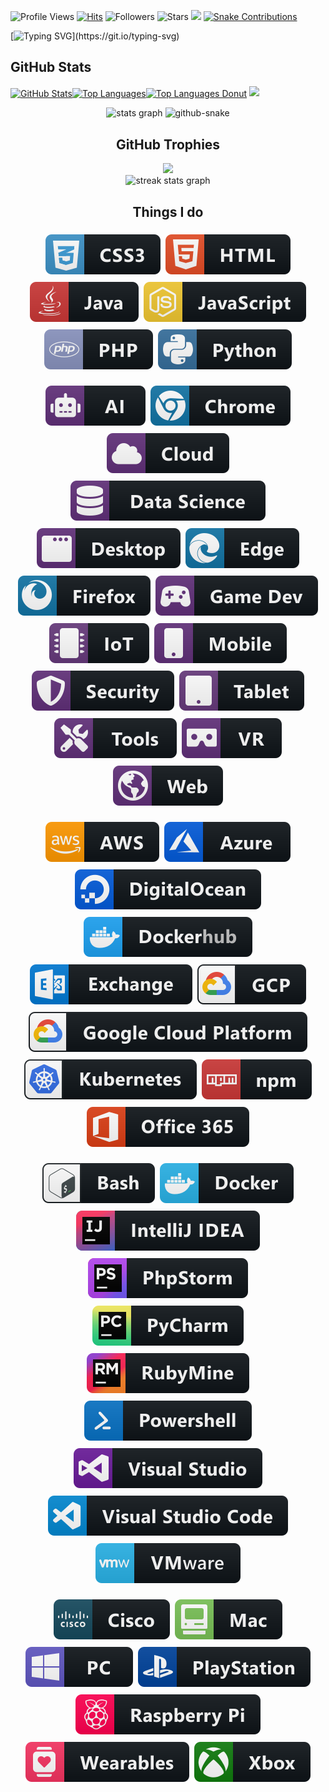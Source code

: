 ![Profile Views](https://komarev.com/ghpvc/?username=nick2bad4u&color=blueviolet&style=flat-square)
[![Hits](https://hits.sh/github.com/Nick2bad4u/Nick2bad4u.svg?view=today-total&label=Viists&extraCount=200&color=8511cc&logo=github)](https://hits.sh/github.com/Nick2bad4u/Nick2bad4u/)
![Followers](https://img.shields.io/github/followers/nick2bad4u?style=social)
![Stars](https://img.shields.io/github/stars/nick2bad4u?style=social)
![](https://hit.yhype.me/github/profile?user_id=20943337)
[![Snake Contributions](https://github.com/Nick2bad4u/UserStyles/actions/workflows/Snake.yml/badge.svg)](https://github.com/Nick2bad4u/UserStyles/actions/workflows/Snake.yml)

[![Typing SVG](https://readme-typing-svg.herokuapp.com?font=Fira+Code&size=25&pause=1000&color=A231F7&center=true&vCenter=true&width=435&lines=Welcome+to+my+GitHub+Profile!)](https://git.io/typing-svg)

## GitHub Stats

<a href="https://github.com/anuraghazra/github-readme-stats"><img height="180" align="center" src="https://github-readme-stats.vercel.app/api?username=nick2bad4u&show=reviews,discussions_started,discussions_answered,prs_merged,prs_merged_percentage&theme=dracula&show_icons=true&rank_icon=percentile&include_all_commits=true" alt="GitHub Stats" /></a><a href="https://github.com/anuraghazra/convoychat"><img height="180" align="center" src="https://github-readme-stats.vercel.app/api/top-langs?username=nick2bad4u&theme=dracula&layout=compact&langs_count=10" alt="Top Languages" /></a><a href="https://github.com/anuraghazra/convoychat"><img align="center" src="https://github-readme-stats.vercel.app/api/top-langs/?username=nick2bad4u&layout=donut-vertical&show_icons=true&theme=dracula&hide=tcl" alt="Top Languages Donut" /></a>
<img src="https://github-readme-activity-graph.vercel.app/graph?username=nick2bad4u&theme=react-dark&bg_color=20232a&hide_border=true"/>

<div align="center">
  <img src="http://github-profile-summary-cards.vercel.app/api/cards/profile-details?username=Nick2bad4u&theme=bear" width=750  alt="stats graph"/>

<picture>
  <source media="(prefers-color-scheme: dark)" srcset="https://github.com/Nick2bad4u/UserStyles/blob/output/github-contribution-grid-snake-dark.svg" />
  <source media="(prefers-color-scheme: light)" srcset="https://github.com/Nick2bad4u/UserStyles/blob/output/github-contribution-grid-snake.svg" />
  <img alt="github-snake" src="github-snake.svg" />
</picture>
  

## GitHub Trophies

</div>
<div align="center">
 <img src="https://github-profile-trophy.vercel.app/?username=nick2bad4u&theme=onedark&row=6&column=3"](https://github.com/ryo-ma/github-profile-trophy)
</div>

<div align="center">
  <img src="https://streak-stats.demolab.com?user=Nick2bad4u&theme=dracula&border_radius=5&date_format=M%20j%5B%2C%20Y%5D&mode=weekly&background=45%2C6123EB%2C000000&fire=EB0000&border=FF0000"  alt="streak stats graph"/>

## Things I do

<p align="center"><a href="#"><img src="https://github.com/MikeCodesDotNET/ColoredBadges/blob/master/svg/dev/languages/css3.svg" alt="css3" style="vertical-align:top;
 margin:6px 4px"></a><a href="#"><img src="https://github.com/MikeCodesDotNET/ColoredBadges/blob/master/svg/dev/languages/html.svg" alt="html" style="vertical-align:top;
 margin:6px 4px"></a><a href="#"><img src="https://github.com/MikeCodesDotNET/ColoredBadges/blob/master/svg/dev/languages/java.svg" alt="java" style="vertical-align:top;
 margin:6px 4px"></a><a href="#"><img src="https://github.com/MikeCodesDotNET/ColoredBadges/blob/master/svg/dev/languages/js.svg" alt="js" style="vertical-align:top;
 margin:6px 4px"></a><a href="#"><img src="https://github.com/MikeCodesDotNET/ColoredBadges/blob/master/svg/dev/languages/php.svg" alt="php" style="vertical-align:top;
 margin:6px 4px"></a><a href="#"><img src="https://github.com/MikeCodesDotNET/ColoredBadges/blob/master/svg/dev/languages/python.svg" alt="python" style="vertical-align:top;
 margin:6px 4px"></a><p align="center"><a href="#"><img src="https://github.com/MikeCodesDotNET/ColoredBadges/blob/master/svg/dev/misc/ai.svg" alt="ai" style="vertical-align:top;
 margin:6px 4px"></a><a href="#"><img src="https://github.com/MikeCodesDotNET/ColoredBadges/blob/master/svg/dev/misc/chrome.svg" alt="chrome" style="vertical-align:top;
 margin:6px 4px"></a><a href="#"><img src="https://github.com/MikeCodesDotNET/ColoredBadges/blob/master/svg/dev/misc/cloud.svg" alt="cloud" style="vertical-align:top;
 margin:6px 4px"></a><a href="#"><img src="https://github.com/MikeCodesDotNET/ColoredBadges/blob/master/svg/dev/misc/datascience.svg" alt="datascience" style="vertical-align:top;
 margin:6px 4px"></a><a href="#"><img src="https://github.com/MikeCodesDotNET/ColoredBadges/blob/master/svg/dev/misc/desktop.svg" alt="desktop" style="vertical-align:top;
 margin:6px 4px"></a><a href="#"><img src="https://github.com/MikeCodesDotNET/ColoredBadges/blob/master/svg/dev/misc/edge.svg" alt="edge" style="vertical-align:top;
 margin:6px 4px"></a><a href="#"><img src="https://github.com/MikeCodesDotNET/ColoredBadges/blob/master/svg/dev/misc/firefox.svg" alt="firefox" style="vertical-align:top;
 margin:6px 4px"></a><a href="#"><img src="https://github.com/MikeCodesDotNET/ColoredBadges/blob/master/svg/dev/misc/gamedev.svg" alt="gamedev" style="vertical-align:top;
 margin:6px 4px"></a><a href="#"><img src="https://github.com/MikeCodesDotNET/ColoredBadges/blob/master/svg/dev/misc/iot.svg" alt="iot" style="vertical-align:top;
 margin:6px 4px"></a><a href="#"><img src="https://github.com/MikeCodesDotNET/ColoredBadges/blob/master/svg/dev/misc/mobile.svg" alt="mobile" style="vertical-align:top;
 margin:6px 4px"></a><a href="#"><img src="https://github.com/MikeCodesDotNET/ColoredBadges/blob/master/svg/dev/misc/security.svg" alt="security" style="vertical-align:top;
 margin:6px 4px"></a><a href="#"><img src="https://github.com/MikeCodesDotNET/ColoredBadges/blob/master/svg/dev/misc/tablet.svg" alt="tablet" style="vertical-align:top;
 margin:6px 4px"></a><a href="#"><img src="https://github.com/MikeCodesDotNET/ColoredBadges/blob/master/svg/dev/misc/tools.svg" alt="tools" style="vertical-align:top;
 margin:6px 4px"></a><a href="#"><img src="https://github.com/MikeCodesDotNET/ColoredBadges/blob/master/svg/dev/misc/vr.svg" alt="vr" style="vertical-align:top;
 margin:6px 4px"></a><a href="#"><img src="https://github.com/MikeCodesDotNET/ColoredBadges/blob/master/svg/dev/misc/web.svg" alt="web" style="vertical-align:top;
 margin:6px 4px"></a></p><p align="center"><a href="#"><img src="https://github.com/MikeCodesDotNET/ColoredBadges/blob/master/svg/dev/services/aws.svg" alt="aws" style="vertical-align:top;
 margin:6px 4px"></a><a href="#"><img src="https://github.com/MikeCodesDotNET/ColoredBadges/blob/master/svg/dev/services/azure.svg" alt="azure" style="vertical-align:top;
 margin:6px 4px"></a><a href="#"><img src="https://github.com/MikeCodesDotNET/ColoredBadges/blob/master/svg/dev/services/digitalocean.svg" alt="digitalocean" style="vertical-align:top;
 margin:6px 4px"></a><a href="#"><img src="https://github.com/MikeCodesDotNET/ColoredBadges/blob/master/svg/dev/services/dockerhub.svg" alt="dockerhub" style="vertical-align:top;
 margin:6px 4px"></a><a href="#"><img src="https://github.com/MikeCodesDotNET/ColoredBadges/blob/master/svg/dev/services/exchange.svg" alt="exchange" style="vertical-align:top;
 margin:6px 4px"></a><a href="#"><img src="https://github.com/MikeCodesDotNET/ColoredBadges/blob/master/svg/dev/services/gcp.svg" alt="gcp" style="vertical-align:top;
 margin:6px 4px"></a><a href="#"><img src="https://github.com/MikeCodesDotNET/ColoredBadges/blob/master/svg/dev/services/google_cloud_platform.svg" alt="google_cloud_platform" style="vertical-align:top;
 margin:6px 4px"></a><a href="#"><img src="https://github.com/MikeCodesDotNET/ColoredBadges/blob/master/svg/dev/services/kubernetes.svg" alt="kubernetes" style="vertical-align:top;
 margin:6px 4px"></a><a href="#"><img src="https://github.com/MikeCodesDotNET/ColoredBadges/blob/master/svg/dev/services/npm.svg" alt="npm" style="vertical-align:top;
 margin:6px 4px"></a><a href="#"><img src="https://github.com/MikeCodesDotNET/ColoredBadges/blob/master/svg/dev/services/office_365.svg" alt="office 365" style="vertical-align:top;
 margin:6px 4px"></a></p><p align="center"><a href="#"><img src="https://github.com/MikeCodesDotNET/ColoredBadges/blob/master/svg/dev/tools/bash.svg" alt="bash" style="vertical-align:top;
 margin:6px 4px"></a><a href="#"><img src="https://github.com/MikeCodesDotNET/ColoredBadges/blob/master/svg/dev/tools/docker.svg" alt="docker" style="vertical-align:top;
 margin:6px 4px"></a><a href="#"><img src="https://github.com/MikeCodesDotNET/ColoredBadges/blob/master/svg/dev/tools/jetbrains_intellij.svg" alt="jetbrains_intellij" style="vertical-align:top;
 margin:6px 4px"></a><a href="#"><img src="https://github.com/MikeCodesDotNET/ColoredBadges/blob/master/svg/dev/tools/jetbrains_phpstorm.svg" alt="jetbrains_phpstorm" style="vertical-align:top;
 margin:6px 4px"></a><a href="#"><img src="https://github.com/MikeCodesDotNET/ColoredBadges/blob/master/svg/dev/tools/jetbrains_pycharm.svg" alt="jetbrains_pycharm" style="vertical-align:top;
 margin:6px 4px"></a><a href="#"><img src="https://github.com/MikeCodesDotNET/ColoredBadges/blob/master/svg/dev/tools/jetbrains_rubymine.svg" alt="jetbrains_rubymine" style="vertical-align:top;
 margin:6px 4px"></a><a href="#"><img src="https://github.com/MikeCodesDotNET/ColoredBadges/blob/master/svg/dev/tools/powershell.svg" alt="powershell" style="vertical-align:top;
 margin:6px 4px"></a><a href="#"><img src="https://github.com/MikeCodesDotNET/ColoredBadges/blob/master/svg/dev/tools/visualstudio.svg" alt="visualstudio" style="vertical-align:top;
 margin:6px 4px"></a><a href="#"><img src="https://github.com/MikeCodesDotNET/ColoredBadges/blob/master/svg/dev/tools/visualstudio_code.svg" alt="visualstudio_code" style="vertical-align:top;
 margin:6px 4px"></a><a href="#"><img src="https://github.com/MikeCodesDotNET/ColoredBadges/blob/master/svg/dev/tools/vmware.svg" alt="vmware" style="vertical-align:top;
 margin:6px 4px"></a></p><p align="center"><a href="#"><img src="https://github.com/MikeCodesDotNET/ColoredBadges/blob/master/svg/devices/cisco.svg" alt="cisco" style="vertical-align:top;
 margin:6px 4px"></a><a href="#"><img src="https://github.com/MikeCodesDotNET/ColoredBadges/blob/master/svg/devices/mac.svg" alt="mac" style="vertical-align:top;
 margin:6px 4px"></a><a href="#"><img src="https://github.com/MikeCodesDotNET/ColoredBadges/blob/master/svg/devices/pc.svg" alt="pc" style="vertical-align:top;
 margin:6px 4px"></a><a href="#"><img src="https://github.com/MikeCodesDotNET/ColoredBadges/blob/master/svg/devices/playstation.svg" alt="playstation" style="vertical-align:top;
 margin:6px 4px"></a><a href="#"><img src="https://github.com/MikeCodesDotNET/ColoredBadges/blob/master/svg/devices/raspberrypi.svg" alt="raspberrypi" style="vertical-align:top;
 margin:6px 4px"></a><a href="#"><img src="https://github.com/MikeCodesDotNET/ColoredBadges/blob/master/svg/devices/wearables.svg" alt="wearables" style="vertical-align:top;
 margin:6px 4px"></a><a href="#"><img src="https://github.com/MikeCodesDotNET/ColoredBadges/blob/master/svg/devices/xbox.svg" alt="xbox" style="vertical-align:top;
 margin:6px 4px"></a></p>
